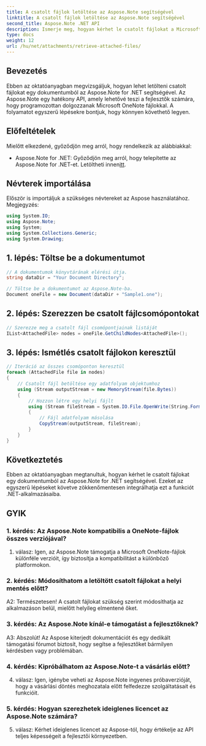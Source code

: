 ```yaml
---
title: A csatolt fájlok letöltése az Aspose.Note segítségével
linktitle: A csatolt fájlok letöltése az Aspose.Note segítségével
second_title: Aspose.Note .NET API
description: Ismerje meg, hogyan kérhet le csatolt fájlokat a Microsoft OneNote dokumentumokból az Aspose.Note for .NET használatával. Kövesse a lépéseket a betöltéshez, a csomópontok lekéréséhez és a mellékleteken keresztüli iterációhoz.
type: docs
weight: 12
url: /hu/net/attachments/retrieve-attached-files/
---
```

## Bevezetés

Ebben az oktatóanyagban megvizsgáljuk, hogyan lehet letölteni csatolt fájlokat egy dokumentumból az Aspose.Note for .NET segítségével. Az Aspose.Note egy hatékony API, amely lehetővé teszi a fejlesztők számára, hogy programozottan dolgozzanak Microsoft OneNote fájlokkal. A folyamatot egyszerű lépésekre bontjuk, hogy könnyen követhető legyen.

## Előfeltételek

Mielőtt elkezdené, győződjön meg arról, hogy rendelkezik az alábbiakkal:

-  Aspose.Note for .NET: Győződjön meg arról, hogy telepítette az Aspose.Note for .NET-et. Letöltheti innen[itt](https://releases.aspose.com/note/net/).

## Névterek importálása

Először is importáljuk a szükséges névtereket az Aspose használatához. Megjegyzés:

```csharp
using System.IO;
using Aspose.Note;
using System;
using System.Collections.Generic;
using System.Drawing;
```

## 1. lépés: Töltse be a dokumentumot

```csharp
// A dokumentumok könyvtárának elérési útja.
string dataDir = "Your Document Directory";

// Töltse be a dokumentumot az Aspose.Note-ba.
Document oneFile = new Document(dataDir + "Sample1.one");
```

## 2. lépés: Szerezzen be csatolt fájlcsomópontokat

```csharp
// Szerezze meg a csatolt fájl csomópontjainak listáját
IList<AttachedFile> nodes = oneFile.GetChildNodes<AttachedFile>();
```

## 3. lépés: Ismétlés csatolt fájlokon keresztül

```csharp
// Iteráció az összes csomóponton keresztül
foreach (AttachedFile file in nodes)
{
    // Csatolt fájl betöltése egy adatfolyam objektumhoz
    using (Stream outputStream = new MemoryStream(file.Bytes))
    {
        // Hozzon létre egy helyi fájlt
        using (Stream fileStream = System.IO.File.OpenWrite(String.Format(dataDir + file.FileName)))
        {
            // Fájl adatfolyam másolása
            CopyStream(outputStream, fileStream);
        }
    }
}
```

## Következtetés

Ebben az oktatóanyagban megtanultuk, hogyan kérhet le csatolt fájlokat egy dokumentumból az Aspose.Note for .NET segítségével. Ezeket az egyszerű lépéseket követve zökkenőmentesen integrálhatja ezt a funkciót .NET-alkalmazásaiba.

## GYIK

### 1. kérdés: Az Aspose.Note kompatibilis a OneNote-fájlok összes verziójával?

1. válasz: Igen, az Aspose.Note támogatja a Microsoft OneNote-fájlok különféle verzióit, így biztosítja a kompatibilitást a különböző platformokon.

### 2. kérdés: Módosíthatom a letöltött csatolt fájlokat a helyi mentés előtt?

A2: Természetesen! A csatolt fájlokat szükség szerint módosíthatja az alkalmazáson belül, mielőtt helyileg elmentené őket.

### 3. kérdés: Az Aspose.Note kínál-e támogatást a fejlesztőknek?

A3: Abszolút! Az Aspose kiterjedt dokumentációt és egy dedikált támogatási fórumot biztosít, hogy segítse a fejlesztőket bármilyen kérdésben vagy problémában.

### 4. kérdés: Kipróbálhatom az Aspose.Note-t a vásárlás előtt?

4. válasz: Igen, igénybe veheti az Aspose.Note ingyenes próbaverzióját, hogy a vásárlási döntés meghozatala előtt felfedezze szolgáltatásait és funkcióit.

### 5. kérdés: Hogyan szerezhetek ideiglenes licencet az Aspose.Note számára?

5. válasz: Kérhet ideiglenes licencet az Aspose-tól, hogy értékelje az API teljes képességeit a fejlesztői környezetben.